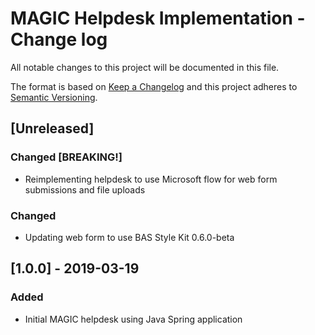 # MAGIC Helpdesk Implementation - Change log

All notable changes to this project will be documented in this file.

The format is based on [Keep a Changelog](http://keepachangelog.com/en/1.0.0/)
and this project adheres to [Semantic Versioning](http://semver.org/spec/v2.0.0.html).

## [Unreleased]

### Changed [BREAKING!]

* Reimplementing helpdesk to use Microsoft flow for web form submissions and file uploads

### Changed

* Updating web form to use BAS Style Kit 0.6.0-beta

## [1.0.0] - 2019-03-19

### Added

* Initial MAGIC helpdesk using Java Spring application
